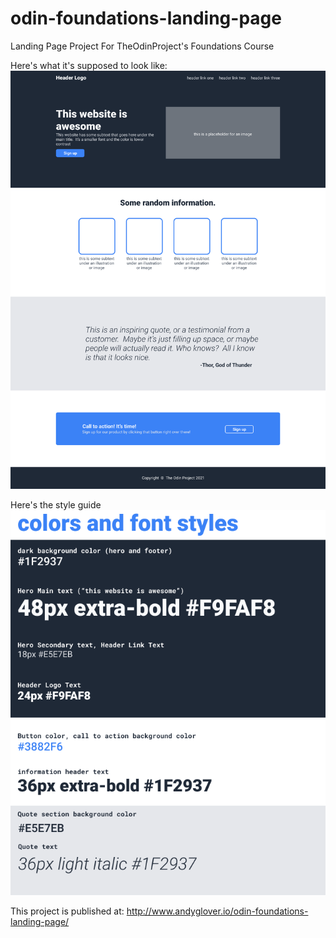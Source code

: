 # odin-foundations-landing-page
Landing Page Project For TheOdinProject's Foundations Course

Here's what it's supposed to look like:
![What it's supposed to look like](./img/odin-project.png)

Here's the style guide
![The style guide](./img/colors_and_stuff.png)

This project is published at: http://www.andyglover.io/odin-foundations-landing-page/